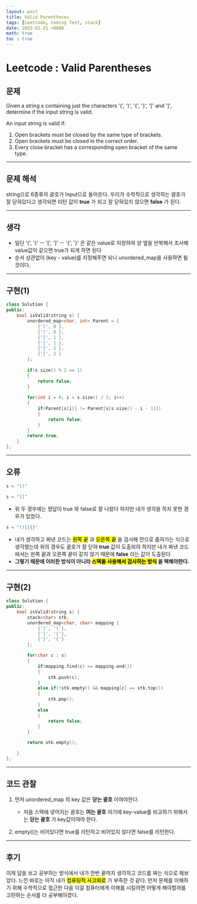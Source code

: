 ```yaml
---
layout: post
title: Valid Parentheses
tags: [Leetcode, Coding Test, stack]
date: 2025-01-21 +0800
math: true
toc : true
---
```


# Leetcode : Valid Parentheses

## 문제

Given a string s containing just the characters '(', ')', '{', '}', '[' and ']', determine if the input string is valid.

An input string is valid if:

1. Open brackets must be closed by the same type of brackets.
2. Open brackets must be closed in the correct order.
3. Every close bracket has a corresponding open bracket of the same type.

****

## 문제 해석
string으로 6종류의 괄호가 Input으로 들어온다. 우리가 수학적으로 생각하는 괄호가 잘 닫혀있다고 생각되면 리턴 값이 **true** 가 되고 잘 닫혀있지 않으면 **false** 가 된다. 

****

## 생각
- 일단 '(', ')' ㅡ '[', ']' ㅡ '{', '}' 은 같은 value로 지정하여 양 옆을 반복해서 조사해 value값이 같으면 true가 되게 하면 된다
- 순서 상관없이 (key - value)를 지정해주면 되니 unordered_map을 사용하면 될 것이다.

****

## 구현(1) 

```cpp
class Solution {
public:
    bool isValid(string s) {
        unordered_map<char, int> Parent = {
            {'(', 0 },
            {')', 0 },
            {'[', 1 },
            {']', 1 },
            {'{', 2 },
            {'}', 2 }
        };
        
        if(s.size() % 2 == 1)
        {
            return false;
        }
        
        for(int i = 0; i < s.size() / 2; i++)
        {
            if(Parent[s[i]] != Parent[s[s.size() - i - 1]])
            {
                return false;
            }
        }
        return true;
    }
};
```

****

## 오류
```cpp
s = "()"
```

```cpp
s = "(]"
```
- 위 두 경우에는 정답이 true 와 false로 잘 나왔다 하지만 내가 생각을 하지 못한 경우가 있었다. 

```cpp
s = "()[]{}"
```
- 내가 생각하고 짜낸 코드는 <mark>왼쪽 끝</mark> 과 <mark>오른쪽 끝</mark> 을 검사해 안으로 좁혀가는 식으로 생각했는데 위의 경우도 괄호가 잘 닫혀 **true** 값이 도출되야 하지만 내가 짜낸 코드에서는 왼쪽 끝과 오른쪽 끝이 같지 않기 때문에 **false** 라는 값이 도출된다
- **그렇기 때문에 이러한 방식이 아니라 <mark>스택을 사용해서 검사하는 방식</mark> 을 택해야한다.**

****

## 구현(2)

```cpp
class Solution {
public:
    bool isValid(string s) {
        stack<char> stk;
        unordered_map<char, char> mapping {
            {')', '('},
            {']', '['},
            {'}', '{'}
        };

        for(char c : s)
        {
            if(mapping.find(c) == mapping.end()) 
            {
                stk.push(c);
            }
            else if(!stk.empty() && mapping[c] == stk.top())
            {
                stk.pop();
            }
            else
            {
                return false;
            }
        }

        return stk.empty();

    }
};
```

****

## 코드 관찰
1. 먼저 unordered_map 의 key 값은 **닫는 괄호** 이여야한다.
   - 처음 스택에 넣어지는 괄호는 **여는 괄호** 이기에 key-value를 비교하기 위해서는 **닫는 괄호** 가 key값이여야 한다.

2. empty()는 비어있다면 true를 리턴하고 비어있지 않다면 false를 리턴한다.

****

## 후기
이제 답을 보고 공부하는 방식에서 내가 한번 끝까지 생각하고 코드를 짜는 식으로 해보았다. 느낀 바로는 아직 내가 <mark>컴퓨팅적 사고회로</mark> 가 부족한 것 같다. 먼저 문제를 이해하기 위해 수학적으로 접근한 다음 이걸 컴퓨터에게 이해를 시킬려면 어떻게 해야할까를 고민하는 순서를 더 공부해야겠다.
